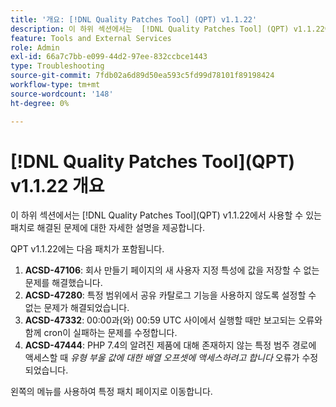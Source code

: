 ```yaml
---
title: '개요: [!DNL Quality Patches Tool] (QPT) v1.1.22'
description: 이 하위 섹션에서는  [!DNL Quality Patches Tool] (QPT) v1.1.22에서 사용할 수 있는 패치로 해결된 문제에 대한 자세한 설명을 제공합니다.
feature: Tools and External Services
role: Admin
exl-id: 66a7c7bb-e099-44d2-97ee-832ccbce1443
type: Troubleshooting
source-git-commit: 7fdb02a6d89d50ea593c5fd99d78101f89198424
workflow-type: tm+mt
source-wordcount: '148'
ht-degree: 0%

---
```


# [!DNL Quality Patches Tool]&#x200B;(QPT) v1.1.22 개요

이 하위 섹션에서는 [!DNL Quality Patches Tool]&#x200B;(QPT) v1.1.22에서 사용할 수 있는 패치로 해결된 문제에 대한 자세한 설명을 제공합니다.

QPT v1.1.22에는 다음 패치가 포함됩니다.

1. **ACSD-47106**: 회사 만들기 페이지의 새 사용자 지정 특성에 값을 저장할 수 없는 문제를 해결했습니다.
1. **ACSD-47280**: 특정 범위에서 공유 카탈로그 기능을 사용하지 않도록 설정할 수 없는 문제가 해결되었습니다.
1. **ACSD-47332**: 00:00과(와) 00:59 UTC 사이에서 실행할 때만 보고되는 오류와 함께 cron이 실패하는 문제를 수정합니다.
1. **ACSD-47444**: PHP 7.4의 알려진 제품에 대해 존재하지 않는 특정 범주 경로에 액세스할 때 _유형 부울 값에 대한 배열 오프셋에 액세스하려고 합니다_ 오류가 수정되었습니다.

왼쪽의 메뉴를 사용하여 특정 패치 페이지로 이동합니다.
